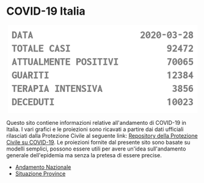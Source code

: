 # COVID-19 Italia

<p align="center">
<img src="output/plot_andamento_nazionale.png" alt="numeri riassuntivi sul COVID-19 in Italia"/>
</p>

Questo sito contiene informazioni relative all'andamento di COVID-19 in Italia. 
I vari grafici e le proiezioni sono ricavati a partire dai dati ufficiali rilasciati dalla Protezione Civile al seguente link: [Repository della Protezione Civile su COVID-19](https://github.com/pcm-dpc/COVID-19).
Le proiezioni fornite dal presente sito sono basate su modelli semplici, possono essere utili per avere un'idea sull'andamento generale dell'epidemia ma senza la pretesa di essere precise.  

- [Andamento Nazionale](andamento_nazionale.md)
- [Situazione Province](andamento_province.md)